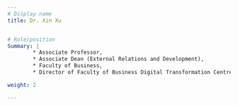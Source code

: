 ```yaml
---
# Display name
title: Dr. Xin Xu


# Role/position
Summary: | 
        * Associate Professor, 
        * Associate Dean (External Relations and Development), 
        * Faculty of Business,
        * Director of Faculty of Business Digital Transformation Centre.

weight: 2

---
```


